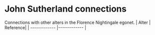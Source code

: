 # John Sutherland connections
Connections with other alters in the Florence Nightingale egonet.
| Alter  | Reference|
| ------------- |------------- |
